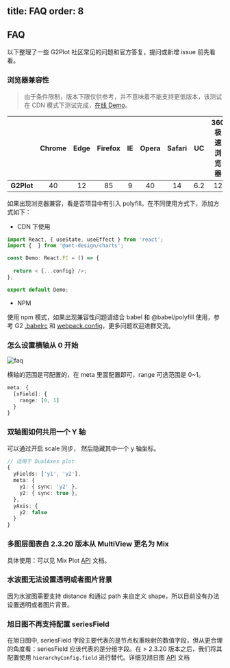 

## title: FAQ&#xA;order: 8

## FAQ

以下整理了一些 G2Plot 社区常见的问题和官方答复，提问或新增 issue 前先看看。

### 浏览器兼容性

> 由于条件限制，版本下限仅供参考，并不意味着不能支持更低版本，该测试在 CDN 模式下测试完成，[在线 Demo](https://lxfu1.github.io/browser-compatibility-of-antv)。

|            | Chrome | Edge | Firefox | IE  | Opera | Safari | UC  | 360 极速浏览器 | 360 安全浏览器 |
| ---------- | :----: | :--: | :-----: | :-: | :---: | :----: | :-: | :------------: | :------------: |
| **G2Plot** |   40   |  12  |   85    |  9  |  40   |   14   | 6.2 |       12       |      7.3       |

如果出现浏览器兼容，看是否项目中有引入 polyfill。在不同使用方式下，添加方式如下：

*   CDN 下使用

```ts
import React, { useState, useEffect } from 'react';
import {  } from '@ant-design/charts';

const Demo: React.FC = () => {
  
  return < {...config} />;
};

export default Demo;


```

*   NPM

使用 npm 模式，如果出现兼容性问题请结合 babel 和 @babel/polyfill 使用，参考 G2 [.babelrc](https://github.com/antvis/G2/blob/master/.babelrc) 和 [webpack.config](https://github.com/antvis/G2/blob/master/webpack.config.js)，更多问题欢迎进群交流。

### 怎么设置横轴从 0 开始

<img src="https://gw.alipayobjects.com/mdn/rms_d314dd/afts/img/A*NAvlTZ66qzMAAAAAAAAAAAAAARQnAQ" alt="faq">

横轴的范围是可配置的，在 meta 里面配置即可，range 可选范围是 0~1。

```ts
meta: {
  [xField]: {
    range: [0, 1]
  }
}
```

### 双轴图如何共用一个 Y 轴

可以通过开启 scale 同步， 然后隐藏其中一个 y 轴坐标。

```ts
// 适用于 DualAxes plot
{
  yFields: ['y1', 'y2'],
  meta: {
    y1: { sync: 'y2' },
    y2: { sync: true },
  },
  yAxis: {
    y2: false
  }
}
```

### 多图层图表自 2.3.20 版本从 MultiView 更名为 Mix

具体使用：可以见 Mix Plot [API](/zh/docs/api/advanced-plots/mix) 文档。

### 水波图无法设置透明或者图片背景

因为水波图需要支持 distance 和通过 path 来自定义 shape，所以目前没有办法设置透明或者图片背景。

### 旭日图不再支持配置 seriesField

在旭日图中, seriesField 字段主要代表的是节点权重映射的数值字段，但从更合理的角度看：seriesField 应该代表的是分组字段。在 > 2.3.20 版本之后，我们将其配置使用 `hierarchyConfig.field` 进行替代。详细见旭日图 [API](\(/zh/docs/api/plots/sunburst\)) 文档
